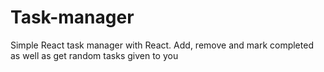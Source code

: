 # Task-manager
Simple React task manager with React. Add, remove and mark completed as well as get random tasks given to you
